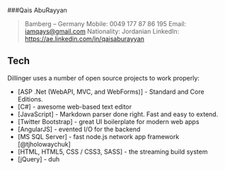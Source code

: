 ###Qais AbuRayyan

>Bamberg – Germany
>Mobile: 0049 177 87 86 195
>Email: iamqays@gmail.com
>Nationality: Jordanian
>LinkedIn: https://ae.linkedin.com/in/qaisaburayyan


## Tech

Dillinger uses a number of open source projects to work properly:

- [ASP .Net (WebAPI, MVC, and WebForms)] - Standard and Core Editions.
- [C#] - awesome web-based text editor
- [JavaScript] - Markdown parser done right. Fast and easy to extend.
- [Twitter Bootstrap] - great UI boilerplate for modern web apps
- [AngularJS] - evented I/O for the backend
- [MS SQL Server] - fast node.js network app framework [@tjholowaychuk]
- [HTML, HTML5, CSS / CSS3, SASS] - the streaming build system
- [jQuery] - duh

